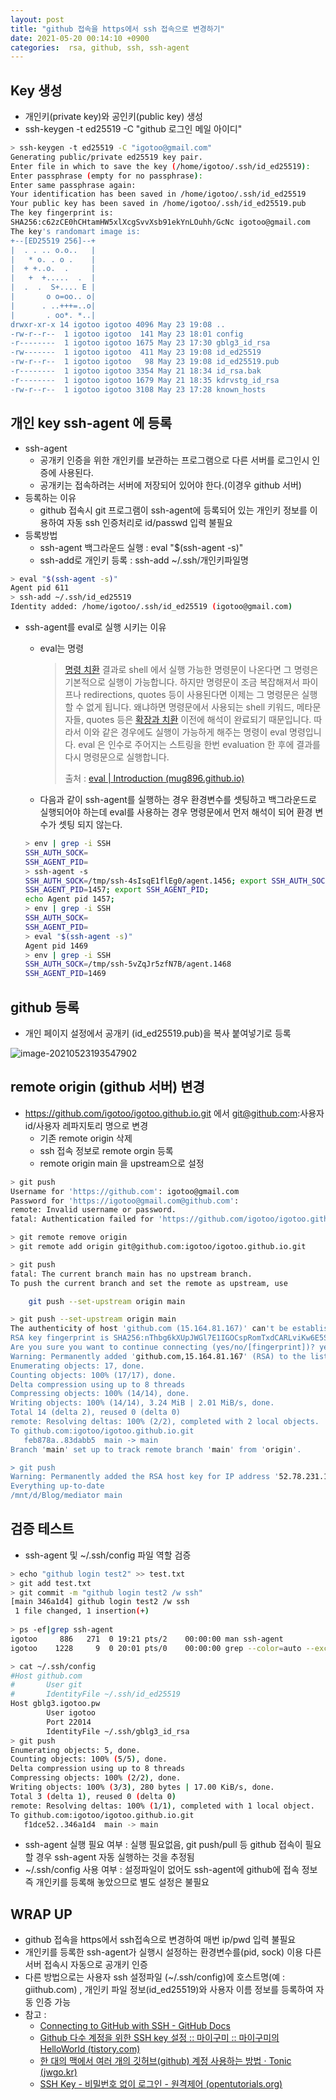 ```yaml
---
layout: post
title: "github 접속을 https에서 ssh 접속으로 변경하기"
date: 2021-05-20 00:14:10 +0900
categories:  rsa, github, ssh, ssh-agent
---
```

##  Key 생성
- 개인키(private key)와 공인키(public key) 생성
- ssh-keygen -t ed25519 -C "github 로그인 메일 아이디"
```bash
> ssh-keygen -t ed25519 -C "igotoo@gmail.com"
Generating public/private ed25519 key pair.
Enter file in which to save the key (/home/igotoo/.ssh/id_ed25519):
Enter passphrase (empty for no passphrase):
Enter same passphrase again:
Your identification has been saved in /home/igotoo/.ssh/id_ed25519
Your public key has been saved in /home/igotoo/.ssh/id_ed25519.pub
The key fingerprint is:
SHA256:c62zCE0hCHtamHW5xlXcgSvvXsb91ekYnLOuhh/GcNc igotoo@gmail.com
The key's randomart image is:
+--[ED25519 256]--+
|  . . .. o.o..   |
|   * o. . o .    |
|  + +..o.  .     |
|   +  +.....  .  |
|  .  .  S+.... E |
|       o o=oo.. o|
|      . ..+++=..o|
|       . oo*. *..|
drwxr-xr-x 14 igotoo igotoo 4096 May 23 19:08 ..
-rw-r--r--  1 igotoo igotoo  141 May 23 18:01 config
-r--------  1 igotoo igotoo 1675 May 23 17:30 gblg3_id_rsa
-rw-------  1 igotoo igotoo  411 May 23 19:08 id_ed25519
-rw-r--r--  1 igotoo igotoo   98 May 23 19:08 id_ed25519.pub
-r--------  1 igotoo igotoo 3354 May 21 18:34 id_rsa.bak
-r--------  1 igotoo igotoo 1679 May 21 18:35 kdrvstg_id_rsa
-rw-r--r--  1 igotoo igotoo 3108 May 23 17:28 known_hosts
```

## 개인 key ssh-agent 에 등록 
- ssh-agent 
  - 공개키 인증을 위한 개인키를 보관하는 프로그램으로 다른 서버를 로그인시 인증에 사용된다.
  - 공개키는 접속하려는 서버에 저장되어 있어야 한다.(이경우 github 서버)
- 등록하는 이유 
  - github 접속시 git 프로그램이 ssh-agent에 등록되어 있는 개인키 정보를 이용하여  자동 ssh 인증처리로 id/passwd 입력 불필요
- 등록방법 
  - ssh-agent 백그라운드 실행 : eval "$(ssh-agent -s)"
  - ssh-add로 개인키 등록 : ssh-add ~/.ssh/개인키파일명
```bash
> eval "$(ssh-agent -s)"
Agent pid 611
> ssh-add ~/.ssh/id_ed25519
Identity added: /home/igotoo/.ssh/id_ed25519 (igotoo@gmail.com)
```
- ssh-agent를 eval로 실행 시키는 이유
  - eval는 명령
    >  [명령 치환](https://mug896.github.io/bash-shell/exp_and_sub/command_substitution.html) 결과로 shell 에서 실행 가능한 명령문이 나온다면 그 명령은 기본적으로 실행이 가능합니다. 하지만 명령문이 조금 복잡해져서 파이프나 redirections, quotes 등이 사용된다면 이제는 그 명령문은 실행할 수 없게 됩니다. 왜냐하면 명령문에서 사용되는 shell 키워드, 메타문자들, quotes 등은 [확장과 치환](https://mug896.github.io/bash-shell/expansions_and_substitutions.html) 이전에 해석이 완료되기 때문입니다. 따라서 이와 같은 경우에도 실행이 가능하게 해주는 명령이 eval 명령입니다. eval 은 인수로 주어지는 스트링을 한번 evaluation 한 후에 결과를 다시 명령문으로 실행합니다.
    >
    > 출처 : [eval | Introduction (mug896.github.io)](https://mug896.github.io/bash-shell/eval.html)

  - 다음과 같이 ssh-agent를 실행하는 경우 환경변수를 셋팅하고 백그라운드로 실행되어야 하는데 eval를 사용하는 경우 명령문에서 먼저 해석이 되어 환경 변수가 셋팅 되지 않는다.
  ```bash
  > env | grep -i SSH
  SSH_AUTH_SOCK=
  SSH_AGENT_PID=
  > ssh-agent -s
  SSH_AUTH_SOCK=/tmp/ssh-4sIsqE1flEg0/agent.1456; export SSH_AUTH_SOCK;
  SSH_AGENT_PID=1457; export SSH_AGENT_PID;
  echo Agent pid 1457;
  > env | grep -i SSH
  SSH_AUTH_SOCK=
  SSH_AGENT_PID=
  > eval "$(ssh-agent -s)"
  Agent pid 1469
  > env | grep -i SSH
  SSH_AUTH_SOCK=/tmp/ssh-5vZqJr5zfN7B/agent.1468
  SSH_AGENT_PID=1469
  ```
## github 등록
- 개인 페이지 설정에서 공개키 (id_ed25519.pub)을 복사 붙여넣기로 등록

![image-20210523193547902](/assets/images/ximage-20210523193547902.png)

## remote origin (github 서버) 변경 
- https://github.com/igotoo/igotoo.github.io.git 에서 git@github.com:사용자id/사용자 레파지토리 명으로 변경
  - 기존 remote origin 삭제
  - ssh 접속 정보로 remote orgin 등록 
  - remote origin main 을 upstream으로 설정

```bash
> git push
Username for 'https://github.com': igotoo@gmail.com
Password for 'https://igotoo@gmail.com@github.com':
remote: Invalid username or password.
fatal: Authentication failed for 'https://github.com/igotoo/igotoo.github.io.git/'

> git remote remove origin
> git remote add origin git@github.com:igotoo/igotoo.github.io.git

> git push
fatal: The current branch main has no upstream branch.
To push the current branch and set the remote as upstream, use

    git push --set-upstream origin main

> git push --set-upstream origin main
The authenticity of host 'github.com (15.164.81.167)' can't be established.
RSA key fingerprint is SHA256:nThbg6kXUpJWGl7E1IGOCspRomTxdCARLviKw6E5SY8.
Are you sure you want to continue connecting (yes/no/[fingerprint])? yes
Warning: Permanently added 'github.com,15.164.81.167' (RSA) to the list of known hosts.
Enumerating objects: 17, done.
Counting objects: 100% (17/17), done.
Delta compression using up to 8 threads
Compressing objects: 100% (14/14), done.
Writing objects: 100% (14/14), 3.24 MiB | 2.01 MiB/s, done.
Total 14 (delta 2), reused 0 (delta 0)
remote: Resolving deltas: 100% (2/2), completed with 2 local objects.
To github.com:igotoo/igotoo.github.io.git
   feb878a..83dabb5  main -> main
Branch 'main' set up to track remote branch 'main' from 'origin'.

> git push
Warning: Permanently added the RSA host key for IP address '52.78.231.108' to the list of known hosts.
Everything up-to-date
/mnt/d/Blog/mediator main
```

## 검증 테스트 
- ssh-agent  및 ~/.ssh/config 파일 역할 검증

```bash
> echo "github login test2" >> test.txt
> git add test.txt
> git commit -m "github login test2 /w ssh"
[main 346a1d4] github login test2 /w ssh
 1 file changed, 1 insertion(+)
 
> ps -ef|grep ssh-agent
igotoo     886   271  0 19:21 pts/2    00:00:00 man ssh-agent
igotoo    1228     9  0 20:01 pts/0    00:00:00 grep --color=auto --exclude-dir=.bzr --exclude-dir=CVS --exclude-dir=.git --exclude-dir=.hg --exclude-dir=.svn --exclude-dir=.idea --exclude-dir=.tox ssh-agent

> cat ~/.ssh/config
#Host github.com
#       User git
#       IdentityFile ~/.ssh/id_ed25519
Host gblg3.igotoo.pw
        User igotoo
        Port 22014
        IdentityFile ~/.ssh/gblg3_id_rsa
> git push
Enumerating objects: 5, done.
Counting objects: 100% (5/5), done.
Delta compression using up to 8 threads
Compressing objects: 100% (2/2), done.
Writing objects: 100% (3/3), 280 bytes | 17.00 KiB/s, done.
Total 3 (delta 1), reused 0 (delta 0)
remote: Resolving deltas: 100% (1/1), completed with 1 local object.
To github.com:igotoo/igotoo.github.io.git
   f1dce52..346a1d4  main -> main
```
- ssh-agent 실행 필요 여부  :  실행 필요없음, git push/pull 등 github 접속이 필요할 경우 ssh-agent 자동 실행하는 것을 추정됨 
- ~/.ssh/config 사용 여부  : 설정파일이 없어도 ssh-agent에 github에 접속 정보 즉 개인키를 등록해 놓았으므로 별도 설정은 불필요

## WRAP UP
- github 접속을 https에서 ssh접속으로 변경하여 매번 ip/pwd 입력 불필요
- 개인키를 등록한 ssh-agent가 실행시 설정하는 환경변수를(pid, sock) 이용 다른 서버 접속시 자동으로 공개키 인증
- 다른 방법으로는 사용자 ssh 설정파일 (~/.ssh/config)에 호스트명(예 : giithub.com) , 개인키 파일 정보(id_ed25519)와 사용자 이름 정보를 등록하여 자동 인증 가능 
- 참고 :
  - [Connecting to GitHub with SSH - GitHub Docs](https://docs.github.com/en/github/authenticating-to-github/connecting-to-github-with-ssh)
  -  [Github 다수 계정을 위한 SSH key 설정 :: 마이구미 :: 마이구미의 HelloWorld (tistory.com)](https://mygumi.tistory.com/96)
  - [한 대의 맥에서 여러 개의 깃허브(github) 계정 사용하는 방법 · Tonic (jwgo.kr)](https://devlog.jwgo.kr/2018/08/17/how-to-use-multi-github-accounts-with-a-machine/)
  - [SSH Key - 비밀번호 없이 로그인 - 원격제어 (opentutorials.org)](https://opentutorials.org/module/432/3742)


